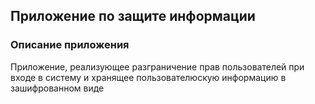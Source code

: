 ## Приложение по защите информации

### Описание приложения

Приложение, реализующее разграничение прав пользователей при входе в систему и хранящее пользователюскую информацию в зашифрованном виде
